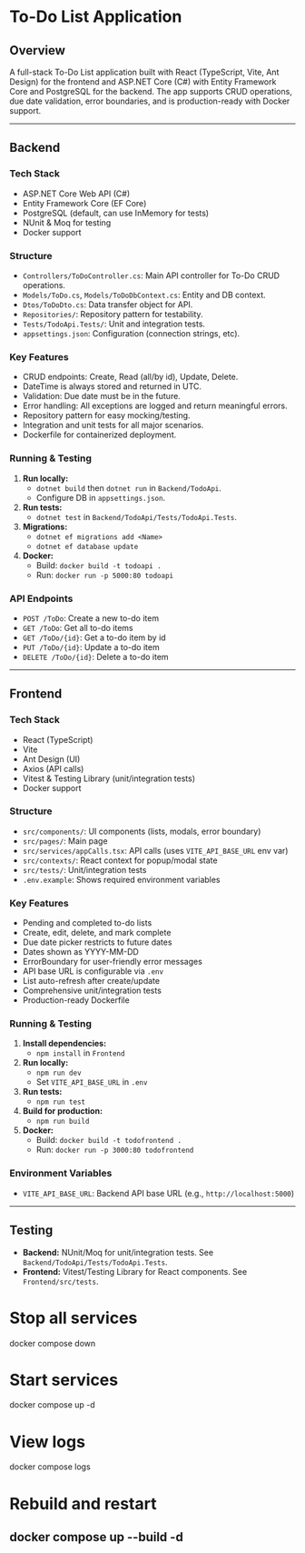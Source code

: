 # To-Do List Application

## Overview
A full-stack To-Do List application built with React (TypeScript, Vite, Ant Design) for the frontend and ASP.NET Core (C#) with Entity Framework Core and PostgreSQL for the backend. The app supports CRUD operations, due date validation, error boundaries, and is production-ready with Docker support.

---

## Backend

### Tech Stack
- ASP.NET Core Web API (C#)
- Entity Framework Core (EF Core)
- PostgreSQL (default, can use InMemory for tests)
- NUnit & Moq for testing
- Docker support

### Structure
- `Controllers/ToDoController.cs`: Main API controller for To-Do CRUD operations.
- `Models/ToDo.cs`, `Models/ToDoDbContext.cs`: Entity and DB context.
- `Dtos/ToDoDto.cs`: Data transfer object for API.
- `Repositories/`: Repository pattern for testability.
- `Tests/TodoApi.Tests/`: Unit and integration tests.
- `appsettings.json`: Configuration (connection strings, etc).

### Key Features
- CRUD endpoints: Create, Read (all/by id), Update, Delete.
- DateTime is always stored and returned in UTC.
- Validation: Due date must be in the future.
- Error handling: All exceptions are logged and return meaningful errors.
- Repository pattern for easy mocking/testing.
- Integration and unit tests for all major scenarios.
- Dockerfile for containerized deployment.

### Running & Testing
1. **Run locally:**
   - `dotnet build` then `dotnet run` in `Backend/TodoApi`.
   - Configure DB in `appsettings.json`.
2. **Run tests:**
   - `dotnet test` in `Backend/TodoApi/Tests/TodoApi.Tests`.
3. **Migrations:**
   - `dotnet ef migrations add <Name>`
   - `dotnet ef database update`
4. **Docker:**
   - Build: `docker build -t todoapi .`
   - Run: `docker run -p 5000:80 todoapi`

### API Endpoints
- `POST /ToDo`: Create a new to-do item
- `GET /ToDo`: Get all to-do items
- `GET /ToDo/{id}`: Get a to-do item by id
- `PUT /ToDo/{id}`: Update a to-do item
- `DELETE /ToDo/{id}`: Delete a to-do item

---

## Frontend

### Tech Stack
- React (TypeScript)
- Vite
- Ant Design (UI)
- Axios (API calls)
- Vitest & Testing Library (unit/integration tests)
- Docker support

### Structure
- `src/components/`: UI components (lists, modals, error boundary)
- `src/pages/`: Main page
- `src/services/appCalls.tsx`: API calls (uses `VITE_API_BASE_URL` env var)
- `src/contexts/`: React context for popup/modal state
- `src/tests/`: Unit/integration tests
- `.env.example`: Shows required environment variables

### Key Features
- Pending and completed to-do lists
- Create, edit, delete, and mark complete
- Due date picker restricts to future dates
- Dates shown as YYYY-MM-DD
- ErrorBoundary for user-friendly error messages
- API base URL is configurable via `.env`
- List auto-refresh after create/update
- Comprehensive unit/integration tests
- Production-ready Dockerfile

### Running & Testing
1. **Install dependencies:**
   - `npm install` in `Frontend`
2. **Run locally:**
   - `npm run dev`
   - Set `VITE_API_BASE_URL` in `.env`
3. **Run tests:**
   - `npm run test`
4. **Build for production:**
   - `npm run build`
5. **Docker:**
   - Build: `docker build -t todofrontend .`
   - Run: `docker run -p 3000:80 todofrontend`

### Environment Variables
- `VITE_API_BASE_URL`: Backend API base URL (e.g., `http://localhost:5000`)

---

## Testing
- **Backend:** NUnit/Moq for unit/integration tests. See `Backend/TodoApi/Tests/TodoApi.Tests`.
- **Frontend:** Vitest/Testing Library for React components. See `Frontend/src/tests`.


# Stop all services
docker compose down

# Start services
docker compose up -d

# View logs
docker compose logs

# Rebuild and restart
docker compose up --build -d
---


